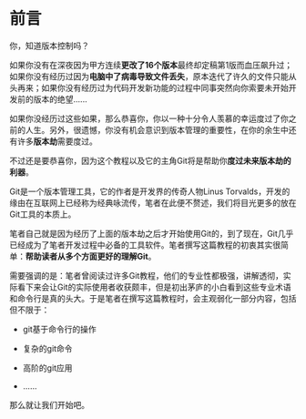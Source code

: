 # 前言

你，知道版本控制吗？

如果你没有在深夜因为甲方连续**更改了16个版本**最终却定稿第1版而血压飙升过；如果你没有经历过因为**电脑中了病毒导致文件丢失**，原本迭代了许久的文件只能从头再来；如果你没有经历过为代码开发新功能的过程中同事突然向你索要未开始开发前的版本的绝望......

如果你没经历过这些如果，那么恭喜你，你以一种十分令人羡慕的幸运度过了你之前的人生。另外，很遗憾，你没有机会意识到版本管理的重要性，在你的余生中还有许多**版本劫**需要度过。

不过还是要恭喜你，因为这个教程以及它的主角Git将是帮助你**度过未来版本劫的利器**。

Git是一个版本管理工具，它的作者是开发界的传奇人物Linus Torvalds，开发的缘由在互联网上已经称为经典咏流传，笔者在此便不赘述，我们将目光更多的放在Git工具的本质上。

笔者自己就是因为经历了上面的版本劫之后才开始使用Git的，到了现在，Git几乎已经成为了笔者开发过程中必备的工具软件。笔者撰写这篇教程的初衷其实很简单：**帮助读者从多个方面更好的理解Git**。

需要强调的是：笔者曾阅读过许多Git教程，他们的专业性都极强，讲解透彻，实际看下来会让Git的实际使用者收获颇丰，但是初出茅庐的小白看到这些专业术语和命令行是真的头大。于是笔者在撰写这篇教程时，会主观弱化一部分内容，包括但不限于：

* git基于命令行的操作

* 复杂的git命令

* 高阶的git应用

* ......

那么就让我们开始吧。


